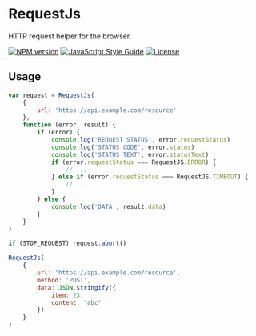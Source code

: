 # RequestJs
HTTP request helper for the browser.

[![NPM version](https://img.shields.io/npm/v/@gidw/request-js.svg)](https://www.npmjs.com/package/@gidw/request-js)
[![JavaScript Style Guide](https://img.shields.io/badge/code_style-standard-brightgreen.svg)](https://standardjs.com)
[![License](https://img.shields.io/github/license/GiDW/request-js.svg)](https://github.com/GiDW/request-js/blob/master/LICENSE)

## Usage

```js
var request = RequestJs(
    {
        url: 'https://api.example.com/resource'
    },
    function (error, result) {
        if (error) {
            console.log('REQUEST STATUS', error.requestStatus)
            console.log('STATUS CODE', error.status)
            console.log('STATUS TEXT', error.statusText)
            if (error.requestStatus === RequestJS.ERROR) {
                // ...
            } else if (error.requestStatus === RequestJS.TIMEOUT) {
                // ...
            }
        } else {
            console.log('DATA', result.data)
        }
    }
)

if (STOP_REQUEST) request.abort()
```

```js
RequestJs(
    {
        url: 'https://api.example.com/resource',
        method: 'POST',
        data: JSON.stringify({
            item: 23,
            content: 'abc'
        })
    }
)
```
